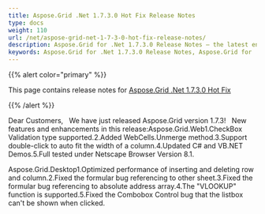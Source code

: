 ```yaml
---
title: Aspose.Grid .Net 1.7.3.0 Hot Fix Release Notes
type: docs
weight: 110
url: /net/aspose-grid-net-1-7-3-0-hot-fix-release-notes/
description: Aspose.Grid for .Net 1.7.3.0 Release Notes – the latest enhancements, new features, and fixes.
keywords: Aspose.Grid for .Net 1.7.3.0 Release Notes, Aspose.Grid for .Net 1.7.3.0 updates and fixes
---
```


{{% alert color="primary" %}} 

This page contains release notes for [Aspose.Grid .Net 1.7.3.0 Hot Fix](https://downloads.aspose.com/cells/net/new-releases/aspose.grid-.net-1.7.3.0-hot-fix/)

{{% /alert %}} 

Dear Customers,   We have just released Aspose.Grid version 1.7.3!   New features and enhancements in this release:Aspose.Grid.Web1.CheckBox Validation type supported.2.Added WebCells.Unmerge method.3.Support double-click to auto fit the width of a column.4.Updated C# and VB.NET Demos.5.Full tested under Netscape Browser Version 8.1. 

Aspose.Grid.Desktop1.Optimized performance of inserting and deleting row and column.2.Fixed the formular bug referencing to other sheet.3.Fixed the formular bug referencing to absolute address array.4.The "VLOOKUP" function is supported.5.Fixed the Combobox Control bug that the listbox can't be shown when clicked. 


